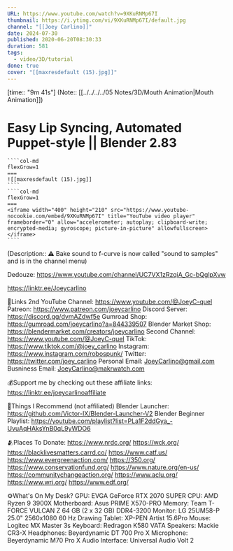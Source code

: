 ```yaml
---
URL: https://www.youtube.com/watch?v=9XKuRNMp67I
thumbnail: https://i.ytimg.com/vi/9XKuRNMp67I/default.jpg
channel: "[[Joey Carlino]]"
date: 2024-07-30
published: 2020-06-20T08:30:33
duration: 581
tags:
  - video/3D/tutorial
done: true
cover: "[[maxresdefault (15).jpg]]"
---
```

[time:: "9m 41s"]
(Note:: [[../../../../05 Notes/3D/Mouth Animation|Mouth Animation]])
# Easy Lip Syncing, Automated Puppet-style || Blender 2.83
`````col
````col-md
flexGrow=1
===
![[maxresdefault (15).jpg]]
````
````col-md
flexGrow=1
===
<iframe width="400" height="210" src="https://www.youtube-nocookie.com/embed/9XKuRNMp67I" title="YouTube video player" frameborder="0" allow="accelerometer; autoplay; clipboard-write; encrypted-media; gyroscope; picture-in-picture" allowfullscreen></iframe>
````
`````
(Description:: ⚠️ Bake sound to f-curve is now called "sound to samples" and is in the channel menu)

Dedouze: https://www.youtube.com/channel/UC7VX1zRzqiA_Gc-bQglpXvw

https://linktr.ee/Joeycarlino

🔗Links
2nd YouTube Channel: https://www.youtube.com/@JoeyC-quel
Patreon: https://www.patreon.com/joeycarlino
Discord Server: https://discord.gg/dvmAZdwf5e
Gumroad Shop: https://gumroad.com/joeycarlino?a=844339507
Blender Market Shop: https://blendermarket.com/creators/joeycarlino
Second Channel: https://www.youtube.com/@JoeyC-quel
TikTok: https://www.tiktok.com/@joey_carlino
Instagram: https://www.instagram.com/robospunk/
Twitter: https://twitter.com/joey_carlino
Personal Email: JoeyCarlino@gmail.com
Busniness Email: JoeyCarlino@makrwatch.com

💰Support me by checking out these affiliate links:
https://linktr.ee/joeycarlinoaffiliate

🧠Things I Recommend (not affiliated)
Blender Launcher: https://github.com/Victor-IX/Blender-Launcher-V2
Blender Beginner Playlist: https://youtube.com/playlist?list=PLa1F2ddGya_-UvuAqHAksYnB0qL9yWDO6

🫂Places To Donate:
https://www.nrdc.org/
https://wck.org/
https://blacklivesmatters.carrd.co/
https://www.catf.us/
https://www.evergreenaction.com/
https://350.org/
https://www.conservationfund.org/
https://www.nature.org/en-us/
https://communitychangeaction.org/
https://www.aclu.org/
https://www.wri.org/
https://www.edf.org/

⚙️What's On My Desk?
GPU: EVGA GeForce RTX 2070 SUPER
CPU: AMD Ryzen 9 3900X
Motherboard: Asus PRIME X570-PRO
Memory: Team T-FORCE VULCAN Z 64 GB (2 x 32 GB) DDR4-3200
Monitor: LG 25UM58-P 25.0" 2560x1080 60 Hz
Drawing Tablet: XP-PEN Artist 15.6Pro
Mouse: Logitec MX Master 3s
Keyboard: Redragon K580 VATA
Speakers: Mackie CR3-X
Headphones: Beyerdynamic DT 700 Pro X
Microphone: Beyerdynamic M70 Pro X
Audio Interface: Universal Audio Volt 2
